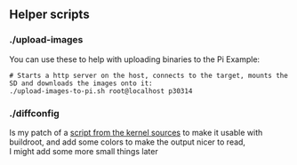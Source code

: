 ## Helper scripts

### ./upload-images
You can use these to help with uploading binaries to the Pi
Example:
```
# Starts a http server on the host, connects to the target, mounts the SD and downloads the images onto it:
./upload-images-to-pi.sh root@localhost p30314
```

### ./diffconfig
Is my patch of a [script from the kernel sources](https://git.kernel.org/pub/scm/linux/kernel/git/next/linux-next.git/tree/scripts/diffconfig)
to make it usable with buildroot, and add some colors to make the output nicer to read,  
I might add some more small things later


